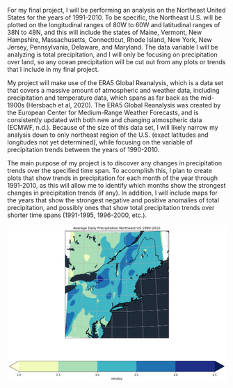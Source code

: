 For my final project, I will be performing an analysis on the Northeast United States for the years of 1991-2010. To be specific, the Northeast U.S. will be plotted on the longitudinal ranges of 80W to 60W and latitudinal ranges of 38N to 48N, and this will include the states of Maine, Vermont, New Hampshire, Massachusetts, Connecticut, Rhode Island, New York, New Jersey, Pennsylvania, Delaware, and Maryland. The data variable I will be analyzing is total precipitation, and I will only be focusing on precipitation over land, so any ocean precipitation will be cut out from any plots or trends that I include in my final project.

My project will make use of the ERA5 Global Reanalysis, which is a data set that covers a massive amount of atmospheric and weather data, including precipitation and temperature data, which spans as far back as the mid-1900s (Hersbach et al, 2020). The ERA5 Global Reanalysis was created by the European Center for Medium-Range Weather Forecasts, and is consistently updated with both new and changing atmospheric data (ECMWF, n.d.). Because of the size of this data set, I will likely narrow my analysis down to only northeast region of the U.S. (exact latitudes and longitudes not yet determined), while focusing on the variable of precipitation trends between the years of 1990-2010.

The main purpose of my project is to discover any changes in precipitation trends over the specified time span. To accomplish this, I plan to create plots that show trends in precipitation for each month of the year through 1991-2010, as this will allow me to identify which months show the strongest changes in precipitation trends (if any). In addition, I will include maps for the years that show the strongest negative and positive anomalies of total precipitation, and possibly ones that show total precipitation trends over shorter time spans (1991-1995, 1996-2000, etc.). 

![Average Precipitation](/Avg_Precip.png)
